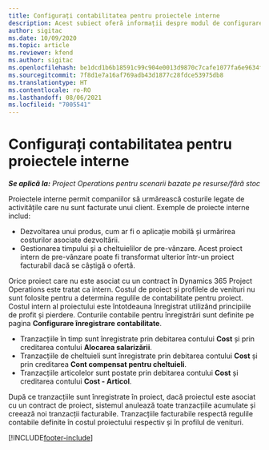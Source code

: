 ```yaml
---
title: Configurați contabilitatea pentru proiectele interne
description: Acest subiect oferă informații despre modul de configurare a practicilor contabile pentru proiecte interne în Project Operations.
author: sigitac
ms.date: 10/09/2020
ms.topic: article
ms.reviewer: kfend
ms.author: sigitac
ms.openlocfilehash: be1dcd1b6b18591c99c904e0013d9870c7cafe1077fa6e9634f2e9f495190848
ms.sourcegitcommit: 7f8d1e7a16af769adb43d1877c28fdce53975db8
ms.translationtype: HT
ms.contentlocale: ro-RO
ms.lasthandoff: 08/06/2021
ms.locfileid: "7005541"
---
```

# <a name="configure-accounting-for-internal-projects"></a>Configurați contabilitatea pentru proiectele interne

_**Se aplică la:** Project Operations pentru scenarii bazate pe resurse/fără stoc_

Proiectele interne permit companiilor să urmărească costurile legate de activitățile care nu sunt facturate unui client. Exemple de proiecte interne includ:

- Dezvoltarea unui produs, cum ar fi o aplicație mobilă și urmărirea costurilor asociate dezvoltării.
- Gestionarea timpului și a cheltuielilor de pre-vânzare. Acest proiect intern de pre-vânzare poate fi transformat ulterior într-un proiect facturabil dacă se câștigă o ofertă.

Orice proiect care nu este asociat cu un contract în Dynamics 365 Project Operations este tratat ca intern. Costul de proiect și profilele de venituri nu sunt folosite pentru a determina regulile de contabilitate pentru proiect. Costul intern al proiectului este întotdeauna înregistrat utilizând principiile de profit și pierdere. Conturile contabile pentru înregistrări sunt definite pe pagina **Configurare înregistrare contabilitate**.

- Tranzacțiile în timp sunt înregistrate prin debitarea contului **Cost** și prin creditarea contului **Alocarea salarizării**.
- Tranzacțiile de cheltuieli sunt înregistrate prin debitarea contului **Cost** și prin creditarea **Cont compensat pentru cheltuieli**.
- Tranzacțiile articolelor sunt postate prin debitarea contului **Cost** și creditarea contului **Cost - Articol**.

După ce tranzacțiile sunt înregistrate în proiect, dacă proiectul este asociat cu un contract de proiect, sistemul anulează toate tranzacțiile acumulate și creează noi tranzacții facturabile. Tranzacțiile facturabile respectă regulile contabile definite în costul proiectului respectiv și în profilul de venituri.




[!INCLUDE[footer-include](../includes/footer-banner.md)]
